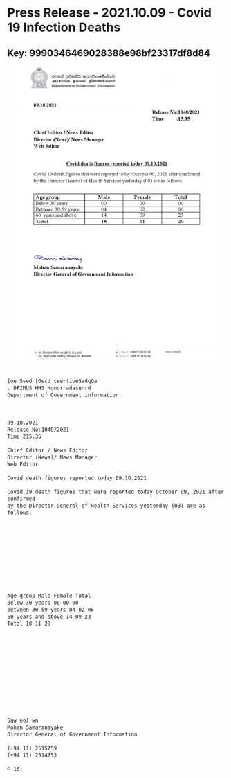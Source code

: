 # Press Release - 2021.10.09 - Covid 19 Infection Deaths 
Key: 9990346469028388e98bf23317df8d84 
![img](img/9990346469028388e98bf23317df8d84.jpg)
---
```
[oe Ssed [Oecd ceertioeSadqQa
. DFIMUS HHS Honorradasenrd
Department of Government information

 

09.10.2021
Release No:1040/2021
Time 215.35

Chief Editor / News Editor
Director (News)/ News Manager
Web Editor

Covid death figures reported today 09.10.2021

Covid 19 death figures that were reported today October 09, 2021 after confirmed
by the Director General of Health Services yesterday (08) are as follows.

 

 

 

 

 

Age group Male Female Total
Below 30 years 00 00 00
Between 30-59 years 04 02 06
60 years and above 14 09 23
Total 18 11 29

 

 

 

 

 

 

Saw eo) wn
Mohan Samaranayake
Director General of Government Information

(+94 11) 2515759
(+94 11) 2514753

© 16:

 

```
